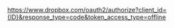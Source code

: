 https://www.dropbox.com/oauth2/authorize?client_id={ID}&response_type=code&token_access_type=offline
